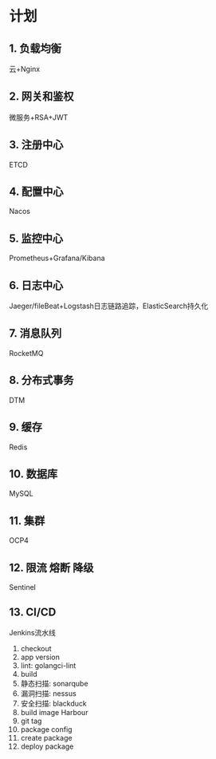 # 计划

## 1. 负载均衡
云+Nginx

## 2. 网关和鉴权
微服务+RSA+JWT

## 3. 注册中心
ETCD

## 4. 配置中心
Nacos

## 5. 监控中心
Prometheus+Grafana/Kibana

## 6. 日志中心
Jaeger/fileBeat+Logstash日志链路追踪，ElasticSearch持久化

## 7. 消息队列
RocketMQ

## 8. 分布式事务
DTM

## 9. 缓存
Redis

## 10. 数据库
MySQL

## 11. 集群
OCP4

## 12. 限流 熔断 降级
Sentinel

## 13. CI/CD
Jenkins流水线
1. checkout
2. app version
3. lint: golangci-lint
4. build
5. 静态扫描: sonarqube
6. 漏洞扫描: nessus
7. 安全扫描: blackduck
8. build image Harbour
9. git tag
10. package config
11. create package
12. deploy package
